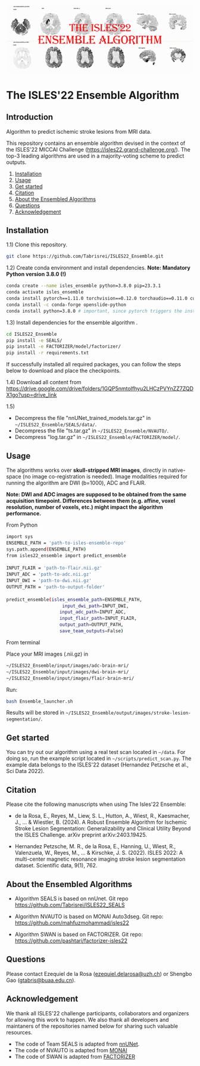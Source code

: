 ![alt text](https://github.com/Tabrisrei/ISLES22_Ensemble/blob/master/ensemble-logo.png)

# The ISLES'22 Ensemble Algorithm 
## Introduction
Algorithm to predict ischemic stroke lesions from MRI data.

This repository contains an ensemble algorithm devised in the context of the ISLES'22 MICCAI Challenge (https://isles22.grand-challenge.org/).
The top-3 leading algorithms are used in a majority-voting scheme to predict outputs.

1. [Installation](#installation)
2. [Usage](#usage)
3. [Get started](#get-started)
4. [Citation](#citation)
5. [About the Ensembled Algorithms](#about-the-ensembled-algorithms)
6. [Questions](#questions)
7. [Acknowledgement](#acknowledgement)


## Installation
1.1) Clone this repository.

```bash
git clone https://github.com/Tabrisrei/ISLES22_Ensemble.git
```

1.2) Create conda environment and install dependencies. 
**Note: Mandatory Python version 3.8.0 (!)**

```bash
conda create --name isles_ensemble python=3.8.0 pip=23.3.1
conda activate isles_ensemble
conda install pytorch==1.11.0 torchvision==0.12.0 torchaudio==0.11.0 cudatoolkit=11.3 -c pytorch
conda install -c conda-forge openslide-python
conda install python=3.8.0 # important, since pytorch triggers the installation of later python versions
```

1.3) Install dependencies for the ensemble algorithm .

```bash
cd ISLES22_Ensemble
pip install -e SEALS/
pip install -e FACTORIZER/model/factorizer/
pip install -r requirements.txt
```

If successfully installed all required packages, you can follow  the steps below to download and place the checkpoints.

1.4) Download all content from https://drive.google.com/drive/folders/1GQP5nmtoIfhyu2LHCzPVYnZZ7ZQDX1go?usp=drive_link

1.5) 
- Decompress the file "nnUNet_trained_models.tar.gz" in `~/ISLES22_Ensemble/SEALS/data/`.
- Decompress the file "ts.tar.gz" in `~/ISLES22_Ensemble/NVAUTO/`.
- Decompress "log.tar.gz" in `~/ISLES22_Ensemble/FACTORIZER/model/`.


## Usage
The algorithms works over **skull-stripped MRI images**, directly in native-space (no image co-registration is needed). Image modalities required for running the algorithm are DWI (b=1000), ADC and FLAIR. 

**Note: DWI and ADC images are supposed to be obtained from the same acquisition timepoint. Differences between them (e.g. affine, voxel resolution, number of voxels, etc.) might impact the algorithm performance.**

From Python

```bash
import sys
ENSEMBLE_PATH = 'path-to-isles-ensemble-repo' 
sys.path.append(ENSEMBLE_PATH)
from isles22_ensemble import predict_ensemble

INPUT_FLAIR = 'path-to-flair.nii.gz'
INPUT_ADC = 'path-to-adc.nii.gz'
INPUT_DWI = 'path-to-dwi.nii.gz'
OUTPUT_PATH = 'path-to-output-folder'

predict_ensemble(isles_ensemble_path=ENSEMBLE_PATH,
                     input_dwi_path=INPUT_DWI,
                    input_adc_path=INPUT_ADC,
                    input_flair_path=INPUT_FLAIR,
                    output_path=OUTPUT_PATH,
                    save_team_outputs=False)
```

From terminal

Place your MRI images (.nii.gz) in
```bash
~/ISLES22_Ensemble/input/images/adc-brain-mri/
~/ISLES22_Ensemble/input/images/dwi-brain-mri/
~/ISLES22_Ensemble/input/images/flair-brain-mri/
```

Run: 
```bash
bash Ensemble_launcher.sh
```

Results will be stored in `~/ISLES22_Ensemble/output/images/stroke-lesion-segmentation/`. 

## Get started 
You can try out our algorithm using a real test scan located in `~/data`. For doing so, run the example script located in `~/scripts/predict_scan.py`.
The example data belongs to the ISLES'22 dataset (Hernandez Petzsche et al., Sci Data 2022).

## Citation
Please cite the following manuscripts when using The Isles'22 Ensemble:

* de la Rosa, E., Reyes, M., Liew, S. L., Hutton, A., Wiest, R., Kaesmacher, J., ... & Wiestler, B. (2024). A Robust Ensemble Algorithm for Ischemic Stroke Lesion Segmentation: Generalizability and Clinical Utility Beyond the ISLES Challenge. arXiv preprint arXiv:2403.19425.

* Hernandez Petzsche, M. R., de la Rosa, E., Hanning, U., Wiest, R., Valenzuela, W., Reyes, M., ... & Kirschke, J. S. (2022). ISLES 2022: A multi-center magnetic resonance imaging stroke lesion segmentation dataset. Scientific data, 9(1), 762.


## About the Ensembled Algorithms 
* Algorithm SEALS is based on nnUnet. Git repo https://github.com/Tabrisrei/ISLES22_SEALS 

* Algorithm NVAUTO is based on MONAI Auto3dseg. Git repo: https://github.com/mahfuzmohammad/isles22

* Algorithm SWAN is based on FACTORIZER. Git repo: https://github.com/pashtari/factorizer-isles22


## Questions
Please contact Ezequiel de la Rosa (ezequiel.delarosa@uzh.ch) or Shengbo Gao (gtabris@buaa.edu.cn).

## Acknowledgement
We thank all ISLES'22 challenge participants, collaborators and organizers for allowing this work to happen. We also thank all developers and maintaners of the repositories named below for sharing such valuable resources.
- The code of Team SEALS is adapted from [nnUNet](https://github.com/MIC-DKFZ/nnUNet). 
- The code of NVAUTO is adapted from [MONAI](https://github.com/Project-MONAI/MONAI)
- The code of SWAN is adapted from [FACTORIZER](https://github.com/pashtari/factorizer)
